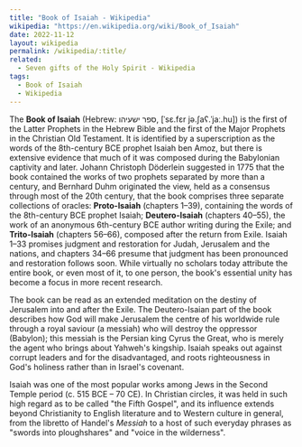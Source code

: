 ```yaml
---
title: "Book of Isaiah - Wikipedia"
wikipedia: "https://en.wikipedia.org/wiki/Book_of_Isaiah"
date: 2022-11-12
layout: wikipedia
permalink: /wikipedia/:title/
related:
  - Seven gifts of the Holy Spirit - Wikipedia
tags:
  - Book of Isaiah
  - Wikipedia
---
```

The **Book of Isaiah** (Hebrew: ספר ישעיהו, [ˈsɛ.fɛr jə.ʃaʕ.ˈjaː.hu]) is the first of the Latter Prophets in the Hebrew Bible and the first of the Major Prophets in the Christian Old Testament. It is identified by a superscription as the words of the 8th-century BCE prophet Isaiah ben Amoz, but there is extensive evidence that much of it was composed during the Babylonian captivity and later. Johann Christoph Döderlein suggested in 1775 that the book contained the works of two prophets separated by more than a century, and Bernhard Duhm originated the view, held as a consensus through most of the 20th century, that the book comprises three separate collections of oracles: **Proto-Isaiah** (chapters 1–39), containing the words of the 8th-century BCE prophet Isaiah; **Deutero-Isaiah** (chapters 40–55), the work of an anonymous 6th-century BCE author writing during the Exile; and **Trito-Isaiah** (chapters 56–66), composed after the return from Exile. Isaiah 1–33 promises judgment and restoration for Judah, Jerusalem and the nations, and chapters 34–66 presume that judgment has been pronounced and restoration follows soon. While virtually no scholars today attribute the entire book, or even most of it, to one person, the book's essential unity has become a focus in more recent research.

The book can be read as an extended meditation on the destiny of Jerusalem into and after the Exile. The Deutero-Isaian part of the book describes how God will make Jerusalem the centre of his worldwide rule through a royal saviour (a messiah) who will destroy the oppressor (Babylon); this messiah is the Persian king Cyrus the Great, who is merely the agent who brings about Yahweh's kingship. Isaiah speaks out against corrupt leaders and for the disadvantaged, and roots righteousness in God's holiness rather than in Israel's covenant.

Isaiah was one of the most popular works among Jews in the Second Temple period (c. 515 BCE – 70 CE). In Christian circles, it was held in such high regard as to be called "the Fifth Gospel", and its influence extends beyond Christianity to English literature and to Western culture in general, from the libretto of Handel's *Messiah* to a host of such everyday phrases as "swords into ploughshares" and "voice in the wilderness".